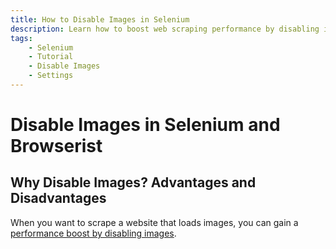 ```yaml
---
title: How to Disable Images in Selenium
description: Learn how to boost web scraping performance by disabling images in Selenium. Or use the Browserist extension that makes the configuration even easier. Includes code examples for beginners and advanced users.
tags:
    - Selenium
    - Tutorial
    - Disable Images
    - Settings
---
```


# Disable Images in Selenium and Browserist
## Why Disable Images? Advantages and Disadvantages
When you want to scrape a website that loads images, you can gain a [performance boost by disabling images](../../performance/disable-images.md).
